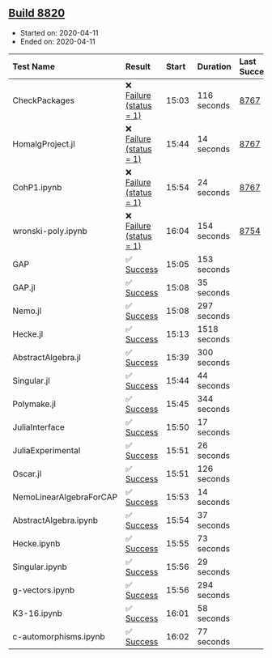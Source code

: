 ## [Build 8820](https://oscarci.mathematik.uni-kl.de/job/oscar/8820/)

* Started on: 2020-04-11
* Ended on: 2020-04-11

| Test Name    | Result | Start | Duration | Last Success | First Failure |
|:-------------|:-------|:------|:---------|:-------------|:--------------|
| CheckPackages | ❌ [Failure (status = 1)](https://oscarci.mathematik.uni-kl.de/job/oscar/8820/artifact/logs/build-8820/CheckPackages.log) | 15:03 | 116 seconds | [8767](https://oscarci.mathematik.uni-kl.de/job/oscar/8767/) | [8768](https://oscarci.mathematik.uni-kl.de/job/oscar/8768/) |
| HomalgProject.jl | ❌ [Failure (status = 1)](https://oscarci.mathematik.uni-kl.de/job/oscar/8820/artifact/logs/build-8820/HomalgProject.jl.log) | 15:44 | 14 seconds | [8767](https://oscarci.mathematik.uni-kl.de/job/oscar/8767/) | [8768](https://oscarci.mathematik.uni-kl.de/job/oscar/8768/) |
| CohP1.ipynb | ❌ [Failure (status = 1)](https://oscarci.mathematik.uni-kl.de/job/oscar/8820/artifact/logs/build-8820/CohP1.ipynb.log) | 15:54 | 24 seconds | [8767](https://oscarci.mathematik.uni-kl.de/job/oscar/8767/) | [8768](https://oscarci.mathematik.uni-kl.de/job/oscar/8768/) |
| wronski-poly.ipynb | ❌ [Failure (status = 1)](https://oscarci.mathematik.uni-kl.de/job/oscar/8820/artifact/logs/build-8820/wronski-poly.ipynb.log) | 16:04 | 154 seconds | [8754](https://oscarci.mathematik.uni-kl.de/job/oscar/8754/) | [8755](https://oscarci.mathematik.uni-kl.de/job/oscar/8755/) |
| GAP | ✅ [Success](https://oscarci.mathematik.uni-kl.de/job/oscar/8820/artifact/logs/build-8820/GAP.log) | 15:05 | 153 seconds |  |  |
| GAP.jl | ✅ [Success](https://oscarci.mathematik.uni-kl.de/job/oscar/8820/artifact/logs/build-8820/GAP.jl.log) | 15:08 | 35 seconds |  |  |
| Nemo.jl | ✅ [Success](https://oscarci.mathematik.uni-kl.de/job/oscar/8820/artifact/logs/build-8820/Nemo.jl.log) | 15:08 | 297 seconds |  |  |
| Hecke.jl | ✅ [Success](https://oscarci.mathematik.uni-kl.de/job/oscar/8820/artifact/logs/build-8820/Hecke.jl.log) | 15:13 | 1518 seconds |  |  |
| AbstractAlgebra.jl | ✅ [Success](https://oscarci.mathematik.uni-kl.de/job/oscar/8820/artifact/logs/build-8820/AbstractAlgebra.jl.log) | 15:39 | 300 seconds |  |  |
| Singular.jl | ✅ [Success](https://oscarci.mathematik.uni-kl.de/job/oscar/8820/artifact/logs/build-8820/Singular.jl.log) | 15:44 | 44 seconds |  |  |
| Polymake.jl | ✅ [Success](https://oscarci.mathematik.uni-kl.de/job/oscar/8820/artifact/logs/build-8820/Polymake.jl.log) | 15:45 | 344 seconds |  |  |
| JuliaInterface | ✅ [Success](https://oscarci.mathematik.uni-kl.de/job/oscar/8820/artifact/logs/build-8820/JuliaInterface.log) | 15:50 | 17 seconds |  |  |
| JuliaExperimental | ✅ [Success](https://oscarci.mathematik.uni-kl.de/job/oscar/8820/artifact/logs/build-8820/JuliaExperimental.log) | 15:51 | 26 seconds |  |  |
| Oscar.jl | ✅ [Success](https://oscarci.mathematik.uni-kl.de/job/oscar/8820/artifact/logs/build-8820/Oscar.jl.log) | 15:51 | 126 seconds |  |  |
| NemoLinearAlgebraForCAP | ✅ [Success](https://oscarci.mathematik.uni-kl.de/job/oscar/8820/artifact/logs/build-8820/NemoLinearAlgebraForCAP.log) | 15:53 | 14 seconds |  |  |
| AbstractAlgebra.ipynb | ✅ [Success](https://oscarci.mathematik.uni-kl.de/job/oscar/8820/artifact/logs/build-8820/AbstractAlgebra.ipynb.log) | 15:54 | 37 seconds |  |  |
| Hecke.ipynb | ✅ [Success](https://oscarci.mathematik.uni-kl.de/job/oscar/8820/artifact/logs/build-8820/Hecke.ipynb.log) | 15:55 | 73 seconds |  |  |
| Singular.ipynb | ✅ [Success](https://oscarci.mathematik.uni-kl.de/job/oscar/8820/artifact/logs/build-8820/Singular.ipynb.log) | 15:56 | 29 seconds |  |  |
| g-vectors.ipynb | ✅ [Success](https://oscarci.mathematik.uni-kl.de/job/oscar/8820/artifact/logs/build-8820/g-vectors.ipynb.log) | 15:56 | 294 seconds |  |  |
| K3-16.ipynb | ✅ [Success](https://oscarci.mathematik.uni-kl.de/job/oscar/8820/artifact/logs/build-8820/K3-16.ipynb.log) | 16:01 | 58 seconds |  |  |
| c-automorphisms.ipynb | ✅ [Success](https://oscarci.mathematik.uni-kl.de/job/oscar/8820/artifact/logs/build-8820/c-automorphisms.ipynb.log) | 16:02 | 77 seconds |  |  |
